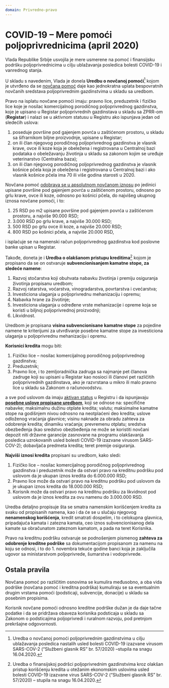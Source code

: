 ```yaml
---
domain: Privredno-pravo
---
```


# COVID-19 – Mere pomoći poljoprivrednicima (april 2020)

Vlada Republike Srbije usvojila je mere usmerene na pomoć i finansijsku podršku poljoprivrednicima u cilju ublažavanja posledica bolesti COVID-19 i vanrednog stanja.

U skladu s navedenim, Vlada je donela **Uredbu o novčanoj pomoći**[^1] kojom je utvrđeno da se <u>novčana pomoć</u> daje kao jednokratna uplata bespovratnih novčanih sredstava poljoprivrednim gazdinstvima u skladu sa uredbom.

Pravo na isplatu novčane pomoći imaju: pravno lice, preduzetnik i fizičko lice koje je nosilac komercijalnog porodičnog poljoprivrednog gazdinstva, koje je upisano u Registar poljoprivrednih gazdinstava u skladu sa ZPRR-om (**Registar**) i nalazi se u aktivnom statusu u Registru ako ispunjava jedan od sledećih uslova:

1. poseduje površine pod gajenjem povrća u zaštićenom prostoru, u skladu sa šifrarnikom biljne proizvodnje, upisane u Registar;
1. on ili član njegovog porodičnog poljoprivrednog gazdinstva je vlasnik krave, ovce ili koze koja je obeležena i registrovana u Centralnoj bazi podataka o obeležavanju životinja u skladu sa zakonom kojim se uređuje veterinarstvo (Centralna baza);
1. on ili član njegovog porodičnog poljoprivrednog gazdinstva je vlasnik košnice pčela koja je obeležena i registrovana u Centralnoj bazi i ako vlasnik košnice pčela ima 70 ili više godina starosti u 2020.

Novčana pomoć <u>odobrava se u apsolutnom novčanom iznosu</u> po jedinici upisane površine pod gajenjem povrća u zaštićenom prostoru, odnosno po grlu krave, ovce ili koze, odnosno po košnici pčela, do najvišeg ukupnog iznosa novčane pomoći, i to:

1. 25 RSD po m2 upisane površine pod gajenjem povrća u zaštićenom prostoru, a najviše 90.000 RSD;
1. 3.000 RSD po grlu krave, a najviše 30.000 RSD;
1. 500 RSD po grlu ovce ili koze, a najviše 20.000 RSD;
1. 800 RSD po košnici pčela, a najviše 20.000 RSD,

i isplaćuje se na namenski račun poljoprivrednog gazdinstva kod poslovne banke upisan u Registar.

Takođe, doneta je i **Uredba o olakšanom pristupu kreditima**[^2] kojom je propisano da se on ostvaruje **subvencionisanjem kamatne stope, za sledeće namene**:

1. Razvoj stočarstva koji obuhvata nabavku životinja i premiju osiguranja životinja propisanu uredbom;
1. Razvoj ratarstva, voćarstva, vinogradarstva, povrtarstva i cvećarstva;
1. Investiciona ulaganja u poljoprivrednu mehanizaciju i opremu;
1. Nabavka hrane za životinje;
1. Investiciona ulaganja u određene vrste mehanizacije i opreme koja se koristi u biljnoj poljoprivrednoj proizvodnji;
1. Likvidnost.

Uredbom je propisana **visina subvencionisane kamatne stope** za pojedine namene te kriterijumi za utvrđivanje posebne kamatne stope za investiciona ulaganja u poljoprivrednu mehanizaciju i opremu.

**Korisnici kredita** mogu biti:

1. Fizičko lice – nosilac komercijalnog porodičnog poljoprivrednog gazdinstva;
1. Preduzetnik;
1. Pravno lice, i to zemljoradnička zadruga sa najmanje pet članova zadruge koji su upisani u Registar kao nosioci ili članovi pet različitih poljoprivrednih gazdinstava, ako je razvrstana u mikro ili malo pravno lice u skladu sa Zakonom o računovodstvu.

a sve pod uslovom da imaju <u>aktivan status</u> u Registru i da ispunjavaju <u>**posebne uslove propisane uredbom**</u>, koji se odnose na: specifične nabavke; maksimalnu dužinu otplate kredita; valutu; maksimalne kamatne stope na godišnjem nivou odnosno na neotplaćeni deo kredita; uslove odloženog vraćanja glavnice; visinu naknade za obradu zahteva za odobrenje kredita; dinamiku vraćanja; prevremenu otplatu; sredstva obezbeđenja (kao sredstvo obezbeđenja ne može se koristiti novčani depozit niti državne garancije zasnovane na programu olakšavanja posledica uzrokovanih usled bolesti COVID-19 izazvane virusom SARS-COV-2); dobavljača predmeta kredita; teret premije osiguranja.

**Najviši iznosi kredita** propisani su uredbom, kako sledi:

1. Fizičko lice – nosilac komercijalnog porodičnog poljoprivrednog gazdinstva i preduzetnik može da ostvari pravo na kreditnu podršku pod uslovom da je ukupan iznos kredita do 6.000.000 RSD;
1. Pravno lice može da ostvari pravo na kreditnu podršku pod uslovom da je ukupan iznos kredita do 18.000.000 RSD;
1. Korisnik može da ostvari pravo na kreditnu podršku za likvidnost pod uslovom da je iznos kredita za ovu namenu do 3.000.000 RSD.

Uredba detaljno propisuje šta se smatra namenskim korišćenjem kredita za svaku od propisanih namena, kao i da će se u slučaju njegovog **nenamenskog korišćenja**, kredit smatrati dospelim, i to celokupna glavnica, pripadajuća kamata i zatezna kamata, ceo iznos subvencionisanog dela kamate sa obračunatom zateznom kamatom, a pada na teret Korisnika.

Pravo na kreditnu podršku ostvaruje se podnošenjem pismenog **zahteva za odobrenje kreditne podrške** sa dokumentacijom propisanom za namenu na koju se odnosi, i to do 1. novembra tekuće godine banci koja je zaključila ugovor sa ministarstvom poljoprivrede, šumarstva i vodoprivrede.

## Ostala pravila

Novčana pomoć po različitim osnovima se kumulira međusobno, a oba vida podrške (novčana pomoć i kreditna podrška) kumuliraju se sa eventualnim drugim vrstama pomoći (podsticaji, subvencije, donacije) u skladu sa posebnim propisima.

Korisnik novčane pomoći odnosno kreditne podrške dužan je da daje tačne podatke i da se pridržava obaveza korisnika podsticaja u skladu sa Zakonom o podsticajima poljoprivredi i ruralnom razvoju, pod pretnjom prekršajne odgovornosti.

[^1]: Uredba o novčanoj pomoći poljoprivrednim gazdinstvima u cilju ublažavanja posledica nastalih usled bolesti COVID-19 izazvane virusom SARS-COV-2 (“Službeni glasnik RS” br. 57/2020) –stupila na snagu 16.04.2020.
[^2]: Uredba o finansijskoj podršci poljoprivrednim gazdinstvima kroz olakšan pristup korišćenju kredita u otežanim ekonomskim uslovima usled bolesti COVID-19 izazvane virus SARS-COV-2 (“Službeni glasnik RS” br. 57/2020) – stupila na snagu 16.04.2020.
